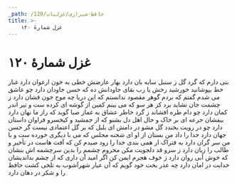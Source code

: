 ```yaml
---
_path: /حافظ-شیرازی/غزلیات/120
title: >-
    غزل شمارهٔ ۱۲۰
---
```

# غزل شمارهٔ ۱۲۰

بتی دارم که گرد گل ز سنبل سایه بان دارد
بهار عارضش خطی به خون ارغوان دارد
غبار خط بپوشانید خورشید رخش یا رب
بقای جاودانش ده که حسن جاودان دارد
چو عاشق می شدم گفتم که بردم گوهر مقصود
ندانستم که این دریا چه موج خون فشان دارد
ز چشمت جان نشاید برد کز هر سو که می بینم
کمین از گوشه ای کرده ست و تیر اندر کمان دارد
چو دام طره افشاند ز گرد خاطر عشاق
به غماز صبا گوید که راز ما نهان دارد
بیفشان جرعه ای بر خاک و حال اهل دل بشنو
که از جمشید و کیخسرو فراوان داستان دارد
چو در رویت بخندد گل مشو در دامش ای بلبل
که بر گل اعتمادی نیست گر حسن جهان دارد
خدا را داد من بستان از او ای شحنه مجلس
که می با دیگری خورده ست و با من سر گران دارد
به فتراک ار همی بندی خدا را زود صیدم کن
که آفت هاست در تأخیر و طالب را زیان دارد
ز سرو قد دلجویت مکن محروم چشمم را
بدین سرچشمه اش بنشان که خوش آبی روان دارد
ز خوف هجرم ایمن کن اگر امید آن داری
که از چشم بداندیشان خدایت در امان دارد
چه عذر بخت خود گویم که آن عیار شهرآشوب
به تلخی کشت حافظ را و شکر در دهان دارد

